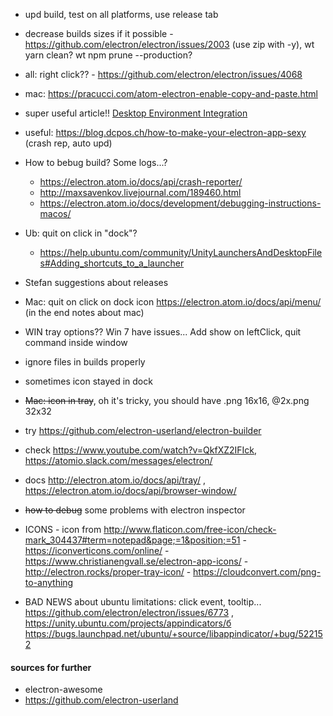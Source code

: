 - upd build, test on all platforms, use release tab
- decrease builds sizes if it possible - https://github.com/electron/electron/issues/2003 (use zip with -y), wt yarn clean? wt npm prune --production?
- all: right click?? - https://github.com/electron/electron/issues/4068
- mac: https://pracucci.com/atom-electron-enable-copy-and-paste.html
- super useful article!! [Desktop Environment Integration](https://electron.atom.io/docs/tutorial/desktop-environment-integration/#unity-launcher-shortcuts-linux)
- useful: https://blog.dcpos.ch/how-to-make-your-electron-app-sexy (crash rep, auto upd)
- How to bebug build? Some logs...? 
    - https://electron.atom.io/docs/api/crash-reporter/
    - http://maxsavenkov.livejournal.com/189460.html
    - https://electron.atom.io/docs/development/debugging-instructions-macos/
- Ub: quit on click in "dock"? 
    - https://help.ubuntu.com/community/UnityLaunchersAndDesktopFiles#Adding_shortcuts_to_a_launcher
- Stefan suggestions about releases
- Mac: quit on click on dock icon https://electron.atom.io/docs/api/menu/ (in the end notes about mac)
- WIN tray options?? Win 7 have issues... Add show on leftClick, quit command inside window
- ignore files in builds properly 

- sometimes icon stayed in dock
 - ~~Mac: icon in tray~~, oh it's tricky, you should have <name>.png 16x16,  <name>@2x.png 32x32               
- try https://github.com/electron-userland/electron-builder
- check https://www.youtube.com/watch?v=QkfXZ2IFIck, https://atomio.slack.com/messages/electron/    
- docs http://electron.atom.io/docs/api/tray/ , https://electron.atom.io/docs/api/browser-window/
- ~~how to debug~~ some problems with electron inspector
- ICONS 
        - icon from http://www.flaticon.com/free-icon/check-mark_304437#term=notepad&page;=1&position;=51
        - https://iconverticons.com/online/
        - https://www.christianengvall.se/electron-app-icons/
        - http://electron.rocks/proper-tray-icon/
        - https://cloudconvert.com/png-to-anything
- BAD NEWS about ubuntu limitations: click event, tooltip... https://github.com/electron/electron/issues/6773 , https://unity.ubuntu.com/projects/appindicators/б https://bugs.launchpad.net/ubuntu/+source/libappindicator/+bug/522152

#### sources for further
- electron-awesome
- https://github.com/electron-userland
